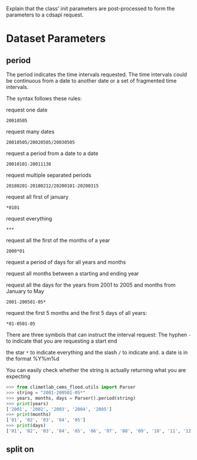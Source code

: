 
Explain that the class' init parameters are post-processed to form the parameters to a cdsapi request.

# Dataset Parameters


## period

The period indicates the time intervals requested. The time intervals could be continuous from a date to another date or a set of fragmented time intervals.

The syntax follows these rules:

request one date

`20010505`

request many dates

`20010505/20020505/20030505`

request a period from a date to a date

`20010101-20011130`

request multiple separated periods

`20180201-20180212/20200101-20200315`

request all first of january

`*0101`

request everything

`***`

request all the first of the months of a year

`2000*01`

request a period of days for all years and months



request all months between a starting and ending year



request all the days for the years from 2001 to 2005 and months from January to May

`2001-200501-05*`

request the first 5 months and the first 5 days of all years:

`*01-0501-05`





There are three symbols that can instruct the interval request:
The hyphen `-` to indicate that you are requesting a start end

the star `*` to indicate everything and the slash `/` to indicate and.
a date is in the format %Y%m%d



You can easily check whether the string is actually returning what you are expecting


```python
>>> from climetlab_cems_flood.utils import Parser
>>> string = "2001-200501-05*"
>>> years, months, days = Parser().period(string)
>>> print(years)
['2001', '2002', '2003', '2004', '2005']
>>> print(months)
['01', '02', '03', '04', '05']
>>> print(days)
['01', '02', '03', '04', '05', '06', '07', '08', '09', '10', '11', '12', '13', '14', '15', '16', '17', '18', '19', '20', '21', '22', '23', '24', '25', '26', '27', '28', '29', '30', '31']
```




## split on